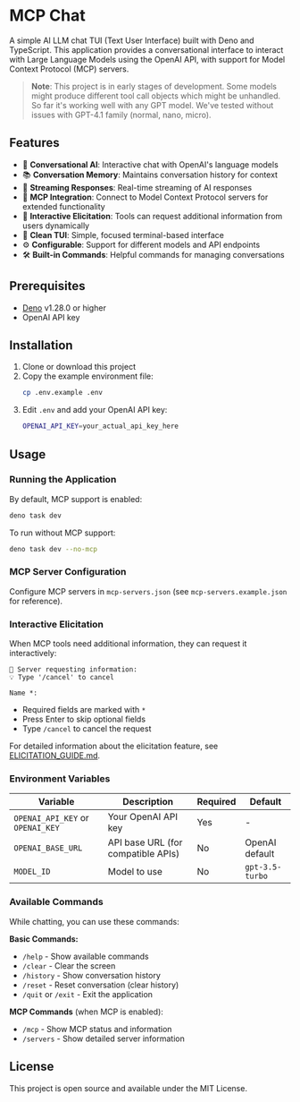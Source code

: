 # MCP Chat

A simple AI LLM chat TUI (Text User Interface) built with Deno and TypeScript.
This application provides a conversational interface to interact with Large
Language Models using the OpenAI API, with support for Model Context Protocol
(MCP) servers.

> **Note**: This project is in early stages of development. Some models might produce different tool call objects which might be unhandled. So far it's working well with any GPT model. We've tested without issues with GPT-4.1 family (normal, nano, micro).

## Features

- 🤖 **Conversational AI**: Interactive chat with OpenAI's language models
- 📚 **Conversation Memory**: Maintains conversation history for context
- 🔄 **Streaming Responses**: Real-time streaming of AI responses
- 🔌 **MCP Integration**: Connect to Model Context Protocol servers for extended
  functionality
- 📝 **Interactive Elicitation**: Tools can request additional information from
  users dynamically
- 🎨 **Clean TUI**: Simple, focused terminal-based interface
- ⚙️ **Configurable**: Support for different models and API endpoints
- 🛠️ **Built-in Commands**: Helpful commands for managing conversations

## Prerequisites

- [Deno](https://deno.land/) v1.28.0 or higher
- OpenAI API key

## Installation

1. Clone or download this project
2. Copy the example environment file:
   ```bash
   cp .env.example .env
   ```
3. Edit `.env` and add your OpenAI API key:
   ```bash
   OPENAI_API_KEY=your_actual_api_key_here
   ```

## Usage

### Running the Application

By default, MCP support is enabled:

```bash
deno task dev
```

To run without MCP support:

```bash
deno task dev --no-mcp
```

### MCP Server Configuration

Configure MCP servers in `mcp-servers.json` (see `mcp-servers.example.json` for
reference).

### Interactive Elicitation

When MCP tools need additional information, they can request it interactively:

```
📝 Server requesting information:
💡 Type '/cancel' to cancel

Name *:
```

- Required fields are marked with `*`
- Press Enter to skip optional fields
- Type `/cancel` to cancel the request

For detailed information about the elicitation feature, see
[ELICITATION_GUIDE.md](ELICITATION_GUIDE.md).

### Environment Variables

| Variable                         | Description                        | Required | Default         |
| -------------------------------- | ---------------------------------- | -------- | --------------- |
| `OPENAI_API_KEY` or `OPENAI_KEY` | Your OpenAI API key                | Yes      | -               |
| `OPENAI_BASE_URL`                | API base URL (for compatible APIs) | No       | OpenAI default  |
| `MODEL_ID`                       | Model to use                       | No       | `gpt-3.5-turbo` |

### Available Commands

While chatting, you can use these commands:

**Basic Commands:**

- `/help` - Show available commands
- `/clear` - Clear the screen
- `/history` - Show conversation history
- `/reset` - Reset conversation (clear history)
- `/quit` or `/exit` - Exit the application

**MCP Commands** (when MCP is enabled):

- `/mcp` - Show MCP status and information
- `/servers` - Show detailed server information

## License

This project is open source and available under the MIT License.
